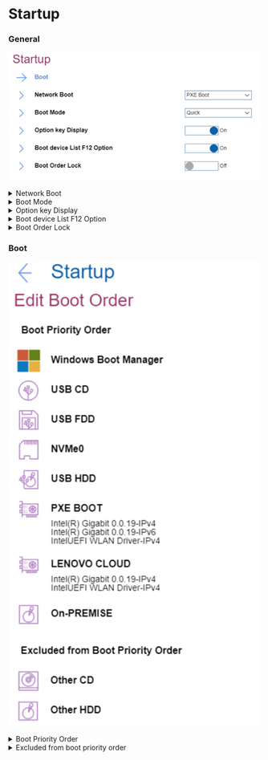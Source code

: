# Startup #

### General ###

![](./img/startup.png)

<details><summary>Network Boot</summary>

Select top priority of the Boot Priority Order when waking from LAN.

Possible options:

1.	**PXE BOOT** – Default
2.	USB CD
3.	USB FDD
4.	NVMe0
5.	USB HDD
6.	LENOVO CLOUD
7.	ON-PREMISE
8.	Other CD
9.	Other HDD

!> `LENOVO CLOUD` and `ON-PREMISE` may not be available on all models.

| WMI Setting name | Values | Locked by SVP | AMD/Intel |
|:---|:---|:---|:---|
| NetworkBoot | HDD0, HDD1, HDD2, HDD3, HDD4, <br>PXEBOOT, ATAPICD0, ATAPICD1, ATAPICD2, USBFDD, <br>USBCD, USBHDD, OtherHDD, OtherCD, NVMe0, <br>NVMe1, HTTPSBOOT, LENOVOCLOUD, ON-PREMISE, NODEV | Yes | Both |

</details>

<details><summary>Boot Mode</summary>

When to display the diagnostic splash screen.

Possible options:

1.	**Quick** – only when the user presses `Esc` during boot. Default.
2.	Diagnostics – always displays during boot.

| WMI Setting name | Values | Locked by SVP | AMD/Intel |
|:---|:---|:---|:---|
| BootMode | Quick, Diagnostics | No | Both |

</details>

<details><summary>Option key Display</summary>

Whether system will show the option key message when the system is booted.

Possible options:

1.	**On** – Default.
2.	Off

| WMI Setting name | Values | Locked by SVP | AMD/Intel |
|:---|:---|:---|:---|
| StartupOptionKeys | Disable, Enable | Yes | Both |

</details>

<details><summary>Boot device List F12 Option</summary>

Whether F12 key is used to invoke a pop-up Boot device list.

Possible options:

1.	**On** – Default.
2.	Off

?>  This option is only available when Supervisor enters setup.

| WMI Setting name | Values | Locked by SVP | AMD/Intel |
|:---|:---|:---|:---|
| BootDeviceListF12Option | Disable, Enable | Yes | Both |

</details>

<details><summary>Boot Order Lock</summary>

Prevent other software from altering the Boot Order when it is enabled.

?> May be required in situations where an alternative boot loaded is required to be first in the boot order. 

!> When enabled, the Boot Order can only be changed using the BIOS Setup or the WMI interface.

Possible options:

1.	On
2.	**Off** – Default.

| WMI Setting name | Values | Locked by SVP | AMD/Intel |
|:---|:---|:---|:---|
| BootOrderLock | Disable, Enable | Yes | Both |

</details>

### Boot ###

![](./img/boot.png)

<details><summary>Boot Priority Order</summary>

The ordered list of currently defined boot priority order.

?> Keys used to view or configure devices: <br> - '↑' and '↓' arrows Select a device. <br> - '+' and '-' move the device up or down. <br> - 'Shift + 1' enables or disables a device. <br> - 'Delete' deletes an unprotected device.

Possible items on the list:

1.	Windows Boot Manager
2.	USB CD
3.	USB FDD
4.	NVMe0
5.	USB HDD
6.	PXE Boot – sub-menu appears only when multiple network stacks are available.<br>
    a.	Intel (R) Gigabit x.x.xx-Ipv4<br>
    b.	Intel (R) Gigabit x.x.xx-Ipv6<br>
7.	LENOVO CLOUD
8.	ON-PREMISE

!> `LENOVO CLOUD` and `ON-PREMISE` may not be available on all models.

| WMI Setting name | Values | Locked by SVP | AMD/Intel |
|:---|:---|:---|:---|
| BootOrder | HDD0, HDD1, HDD2, HDD3, HDD4, <br>PXEBOOT, ATAPICD0, ATAPICD1, ATAPICD2, USBFDD, <br>USBCD, USBHDD, OtherHDD, OtherCD, NVMe0, NVMe1, HTTPSBOOT,<br>LENOVOCLOUD, ON-PREMISE, NODEV | Yes | Both |

</details>

<details><summary>Excluded from boot priority order</summary>

By default, the following items are excluded from boot priority order:

1.	Other CD
2.	Other HDD

</details>
